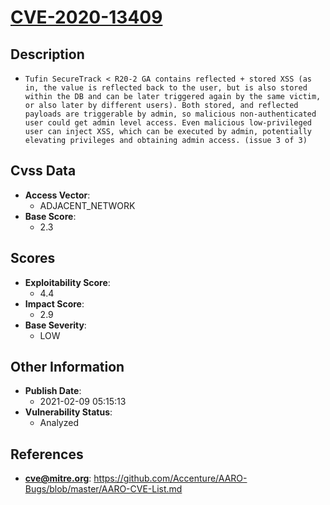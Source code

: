 
# [CVE-2020-13409](https://github.com/Accenture/AARO-Bugs/blob/master/AARO-CVE-List.md)

## Description

- `Tufin SecureTrack < R20-2 GA contains reflected + stored XSS (as in, the value is reflected back to the user, but is also stored within the DB and can be later triggered again by the same victim, or also later by different users). Both stored, and reflected payloads are triggerable by admin, so malicious non-authenticated user could get admin level access. Even malicious low-privileged user can inject XSS, which can be executed by admin, potentially elevating privileges and obtaining admin access. (issue 3 of 3)`

## Cvss Data

- **Access Vector**:
  - ADJACENT_NETWORK
- **Base Score**:
  - 2.3

## Scores

- **Exploitability Score**:
  - 4.4
- **Impact Score**:
  - 2.9
- **Base Severity**:
  - LOW

## Other Information

- **Publish Date**:
  - 2021-02-09 05:15:13
- **Vulnerability Status**:
  - Analyzed

## References

- **cve@mitre.org**: https://github.com/Accenture/AARO-Bugs/blob/master/AARO-CVE-List.md
